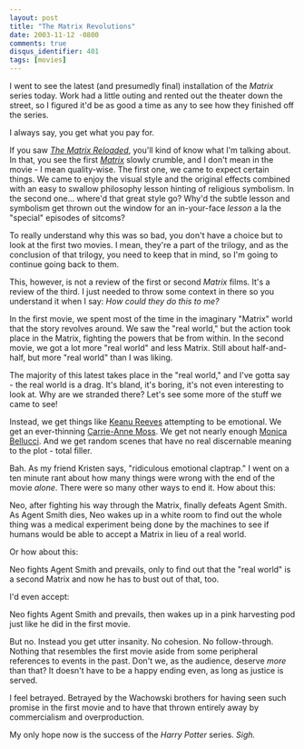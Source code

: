 ```yaml
---
layout: post
title: "The Matrix Revolutions"
date: 2003-11-12 -0800
comments: true
disqus_identifier: 401
tags: [movies]
---
```

I went to see the latest (and presumedly final) installation of the
*Matrix* series today. Work had a little outing and rented out the
theater down the street, so I figured it'd be as good a time as any to
see how they finished off the series.

 I always say, you get what you pay for.

 If you saw [*The Matrix
Reloaded*](http://www.amazon.com/exec/obidos/ASIN/B0000AXE8I/mhsvortex),
you'll kind of know what I'm talking about. In that, you see the first
[*Matrix*](http://www.amazon.com/exec/obidos/ASIN/B00000K19E/mhsvortex)
slowly crumble, and I don't mean in the movie - I mean quality-wise. The
first one, we came to expect certain things. We came to enjoy the visual
style and the original effects combined with an easy to swallow
philosophy lesson hinting of religious symbolism. In the second one...
where'd that great style go? Why'd the subtle lesson and symbolism get
thrown out the window for an in-your-face *lesson* a la the "special"
episodes of sitcoms?

 To really understand why this was so bad, you don't have a choice but
to look at the first two movies. I mean, they're a part of the trilogy,
and as the conclusion of that trilogy, you need to keep that in mind, so
I'm going to continue going back to them.

 This, however, is not a review of the first or second *Matrix* films.
It's a review of the third. I just needed to throw some context in there
so you understand it when I say: *How could they do this to me?*

 In the first movie, we spent most of the time in the imaginary "Matrix"
world that the story revolves around. We saw the "real world," but the
action took place in the Matrix, fighting the powers that be from
within. In the second movie, we got a lot more "real world" and less
Matrix. Still about half-and-half, but more "real world" than I was
liking.

 The majority of this latest takes place in the "real world," and I've
gotta say - the real world is a drag. It's bland, it's boring, it's not
even interesting to look at. Why are we stranded there? Let's see some
more of the stuff we came to see!

 Instead, we get things like [Keanu
Reeves](http://www.imdb.com/name/nm0000206/) attempting to be emotional.
We get an ever-thinning [Carrie-Anne
Moss](http://www.imdb.com/name/nm0005251/). We get not nearly enough
[Monica Bellucci](http://www.imdb.com/name/nm0000899/). And we get
random scenes that have no real discernable meaning to the plot - total
filler.

 Bah. As my friend Kristen says, "ridiculous emotional claptrap." I went
on a ten minute rant about how many things were wrong with the end of
the movie *alone*. There were so many other ways to end it. How about
this:

 Neo, after fighting his way through the Matrix, finally defeats Agent
Smith. As Agent Smith dies, Neo wakes up in a white room to find out the
whole thing was a medical experiment being done by the machines to see
if humans would be able to accept a Matrix in lieu of a real world.

 Or how about this:

 Neo fights Agent Smith and prevails, only to find out that the "real
world" is a second Matrix and now he has to bust out of that, too.

 I'd even accept:

 Neo fights Agent Smith and prevails, then wakes up in a pink harvesting
pod just like he did in the first movie.

 But no. Instead you get utter insanity. No cohesion. No follow-through.
Nothing that resembles the first movie aside from some peripheral
references to events in the past. Don't we, as the audience, deserve
*more* than that? It doesn't have to be a happy ending even, as long as
justice is served.

 I feel betrayed. Betrayed by the Wachowski brothers for having seen
such promise in the first movie and to have that thrown entirely away by
commercialism and overproduction.

 My only hope now is the success of the *Harry Potter* series. *Sigh.*
